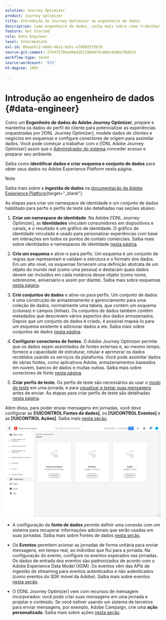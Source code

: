 ```yaml
---
solution: Journey Optimizer
product: journey optimizer
title: Introdução do Journey Optimizer ao engenheiro de dados
description: Como engenheiro de dados, saiba mais sobre como trabalhar com o Journey Optimizer
feature: Get Started
role: Data Engineer
level: Intermediate
exl-id: 8beaafc2-e68d-46a1-be5c-e70892575bfb
source-git-commit: 27447578dad6bd2612989d79cd0dc8ddbe78d629
workflow-type: tm+mt
source-wordcount: '573'
ht-degree: 100%

---
```


# Introdução ao engenheiro de dados {#data-engineer}

Como um **Engenheiro de dados do Adobe Journey Optimizer**, prepare e mantenha os dados do perfil do cliente para potencializar as experiências orquestradas por [!DNL Journey Optimizer], modele dados de clientes e negócios em esquemas e configure conectores de origem para assimilar dados. Você pode começar a trabalhar com o [!DNL Adobe Journey Optimizer] assim que o [Administrador do sistema](administrator.md) conceder acesso e preparar seu ambiente.


Saiba como **identificar dados e criar esquema e conjunto de dados** para obter seus dados no Adobe Experience Platform nesta página.

>[!NOTE]
>
>Saiba mais sobre a **ingestão de dados** na [documentação da Adobe Experience Platform](https://experienceleague.adobe.com/docs/experience-platform/ingestion/home.html?lang=pt-BR){target="_blank"}.

As etapas para criar um namespace de identidade e um conjunto de dados habilitado para perfis e perfis de teste são detalhadas nas seções abaixo:

1. **Criar um namespace de identidade**. Na Adobe [!DNL Journey Optimizer], as **Identidades** vinculam consumidores em dispositivos e canais, e o resultado é um gráfico de identidade. O gráfico de identidade vinculado é usado para personalizar experiências com base em interações em todos os pontos de contato comerciais.  Saiba mais sobre identidades e namespaces de identidade [nesta página](../../audience/get-started-identity.md).

1. **Crie um esquema** e ative-o para perfis. Um esquema é um conjunto de regras que representam e validam a estrutura e o formato dos dados. Em um alto nível, os esquemas fornecem uma definição abstrata de um objeto do mundo real (como uma pessoa) e destacam quais dados devem ser incluídos em cada instância desse objeto (como nome, sobrenome, aniversário e assim por diante).  Saiba mais sobre esquemas [nesta página](../../data/get-started-schemas.md).

1. **Crie conjuntos de dados** e ative-os para perfis. Um conjunto de dados é uma construção de armazenamento e gerenciamento para uma coleção de dados, normalmente uma tabela, que contém um esquema (colunas) e campos (linhas). Os conjuntos de dados também contêm metadados que descrevem vários aspectos dos dados armazenados. Depois que um conjunto de dados é criado, é possível mapeá-lo para um esquema existente e adicionar dados a ele. Saiba mais sobre conjuntos de dados [nesta página](../../data/get-started-datasets.md).

1. **Configurar conectores de fontes**. O Adobe Journey Optimizer permite que os dados sejam assimilados de fontes externas e, ao mesmo tempo, fornece a capacidade de estruturar, rotular e aprimorar os dados recebidos usando os serviços da plataforma. Você pode assimilar dados de várias fontes, como aplicativos Adobe, armazenamentos baseados em nuvem, bancos de dados e muitas outras. Saiba mais sobre conectores de fonte [nesta página](../get-started-sources.md).

1. **Criar perfis de teste**. Os perfis de teste são necessários ao usar o [modo de teste](../../building-journeys/testing-the-journey.md) em uma jornada, e para [visualizar e testar suas mensagens](../../content-management/preview-test.md) antes de enviar. As etapas para criar perfis de teste são detalhadas [nesta página](../../audience/creating-test-profiles.md).


Além disso, para poder enviar mensagens em jornadas, você deve configurar as **[!UICONTROL Fontes de dados]**, os **[!UICONTROL Eventos]** e as **[!UICONTROL Ações]**. Saiba mais [nesta seção](../../configuration/about-data-sources-events-actions.md).

![](../assets/admin-menu.png)

* A configuração da **fonte de dados** permite definir uma conexão com um sistema para recuperar informações adicionais que serão usadas em suas jornadas. Saiba mais sobre Fontes de dados [nesta seção](../../datasource/about-data-sources.md).

* Os **Eventos** permitem acionar as jornadas de forma unitária para enviar mensagens, em tempo real, ao indivíduo que flui para a jornada. Na configuração do evento, configure os eventos esperados nas jornadas. Os dados de entrada dos eventos são padronizados de acordo com o Adobe Experience Data Model (XDM). Os eventos vêm das APIs de ingestão de streaming para eventos autenticados e não autenticados (como eventos do SDK móvel da Adobe). Saiba mais sobre eventos [nesta seção](../../event/about-events.md).

* O [!DNL Journey Optimizer] vem com recursos de mensagem incorporados: você pode criar suas mensagens em uma jornada e projetar o conteúdo. Se você estiver usando um sistema de terceiros para enviar mensagens, por exemplo, Adobe Campaign, crie uma **ação personalizada**. Saiba mais sobre ações [nesta seção](../../action/action.md).
